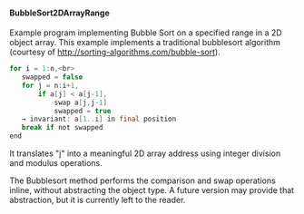 #### BubbleSort2DArrayRange
Example program implementing Bubble Sort on a specified range in a 2D object array.
This example implements a traditional bubblesort algorithm (courtesy of http://sorting-algorithms.com/bubble-sort).

```Java
for i = 1:n,<br>
   swapped = false
   for j = n:i+1, 
       if a[j] < a[j-1], 
           swap a[j,j-1]
           swapped = true
   → invariant: a[1..i] in final position
   break if not swapped
end
```
 
It translates "j" into a meaningful 2D array address using integer division and modulus operations.

The Bubblesort method performs the comparison and swap operations inline, without abstracting the object type.
A future version may provide that abstraction, but it is currently left to the reader.

